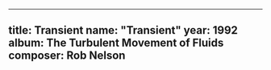 
---
title: Transient
name: "Transient"
year:  1992
album: The Turbulent Movement of Fluids
composer: Rob Nelson
---
